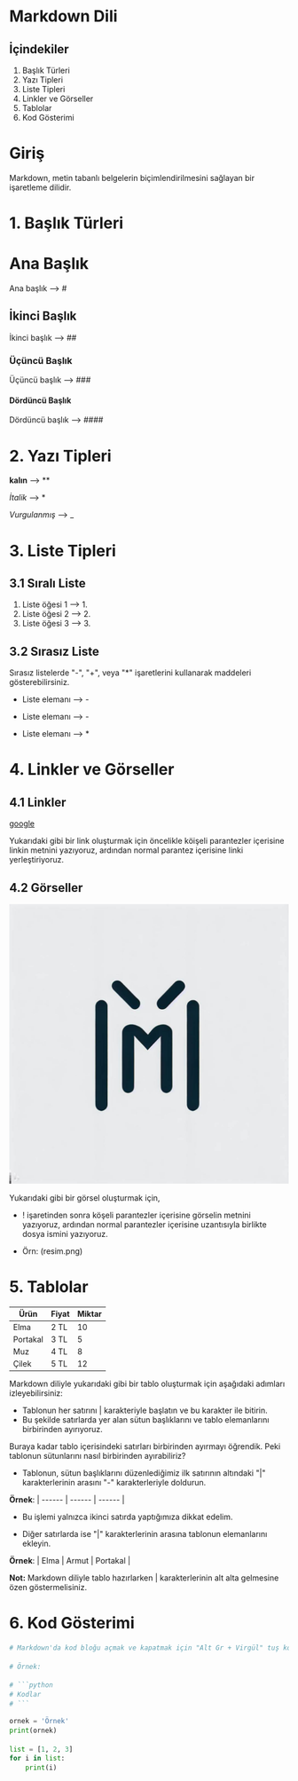 
# Markdown Dili

## İçindekiler
1. Başlık Türleri
2. Yazı Tipleri
3. Liste Tipleri
4. Linkler ve Görseller
5. Tablolar
6. Kod Gösterimi

# Giriş
Markdown, metin tabanlı belgelerin biçimlendirilmesini sağlayan bir işaretleme dilidir.

# 1. Başlık Türleri

# Ana Başlık
Ana başlık --> #
## İkinci Başlık
İkinci başlık --> ##
### Üçüncü Başlık
Üçüncü başlık --> ###
#### Dördüncü Başlık
Dördüncü başlık --> ####

# 2. Yazı Tipleri

**kalın**  --> **

*İtalik*   --> *

_Vurgulanmış_ --> _

# 3. Liste Tipleri

## 3.1 Sıralı Liste
1. Liste öğesi 1 --> 1.
2. Liste öğesi 2 --> 2.
3. Liste öğesi 3 --> 3.

## 3.2 Sırasız Liste

 Sırasız listelerde "-", "+", veya "*" işaretlerini kullanarak maddeleri gösterebilirsiniz. 

- Liste elemanı --> -
+ Liste elemanı --> -
* Liste elemanı --> *

# 4. Linkler ve Görseller

## 4.1 Linkler
[google](https://www.google.com) 

Yukarıdaki gibi bir link oluşturmak için öncelikle köişeli parantezler içerisine linkin metnini yazıyoruz, ardından normal parantez içerisine linki yerleştiriyoruz. 

## 4.2 Görseller
![Resim Açıklaması](Markdown.jpeg)     

Yukarıdaki gibi bir görsel oluşturmak için, 
- ! işaretinden sonra köşeli parantezler içerisine görselin metnini yazıyoruz, ardından normal parantezler içerisine uzantısıyla birlikte dosya ismini yazıyoruz.

- Örn: (resim.png) 

# 5. Tablolar

| Ürün      | Fiyat     | Miktar |
| --------- | --------- | ------ |
| Elma      | 2 TL      | 10     |
| Portakal  | 3 TL      | 5      |
| Muz       | 4 TL      | 8      |
| Çilek     | 5 TL      | 12     |

Markdown diliyle yukarıdaki gibi bir tablo oluşturmak için aşağıdaki adımları izleyebilirsiniz:

- Tablonun her satırını | karakteriyle başlatın ve bu karakter ile bitirin.
- Bu şekilde satırlarda yer alan sütun başlıklarını ve tablo elemanlarını birbirinden ayırıyoruz.

Buraya kadar tablo içerisindeki satırları birbirinden ayırmayı öğrendik. Peki tablonun sütunlarını nasıl birbirinden ayırabiliriz? 

- Tablonun, sütun başlıklarını düzenlediğimiz ilk satırının altındaki "|" karakterlerinin arasını "-" karakterleriyle doldurun.

**Örnek**: | ------ | ------ | ------ |

- Bu işlemi yalnızca ikinci satırda yaptığımıza dikkat edelim.

- Diğer satırlarda ise "|" karakterlerinin arasına tablonun elemanlarını ekleyin.

**Örnek**: | Elma | Armut | Portakal |

**Not:** Markdown diliyle tablo hazırlarken | karakterlerinin alt alta gelmesine özen göstermelisiniz.

# 6. Kod Gösterimi

```python
# Markdown'da kod bloğu açmak ve kapatmak için "Alt Gr + Virgül" tuş kombinasyonunu kullanıyoruz.

# Örnek:

# ```python
# Kodlar
# ```
```
```python
ornek = 'Örnek'
print(ornek)

list = [1, 2, 3]
for i in list:
    print(i)
```
 
    

